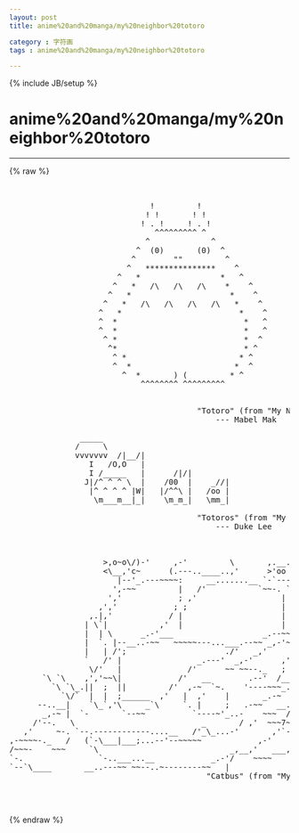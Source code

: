 ```yaml
---
layout: post
title: anime%20and%20manga/my%20neighbor%20totoro
category : 字符画
tags : anime%20and%20manga/my%20neighbor%20totoro
---
```

{% include JB/setup %}
# anime%20and%20manga/my%20neighbor%20totoro
---
{% raw %}
<pre>

                              
                              !         !          
                             ! !       ! !          
                            ! . !     ! . !          
                               ^^^^^^^^^ ^            
                             ^             ^          
                           ^  (0)       (0)  ^       
                          ^        &quot;&quot;         ^       
                         ^   ***************    ^     
                       ^   *                 *   ^    
                      ^   *   /\   /\   /\    *    ^   
                     ^   *                     *    ^
                    ^   *   /\   /\   /\   /\   *    ^
                   ^   *                         *    ^
                   ^  *                           *   ^
                   ^  *                           *   ^
                    ^ *                           *  ^  
                     ^*                           * ^ 
                      ^ *                        * ^
                      ^  *                      *  ^
                        ^  *       ) (         * ^
                            ^^^^^^^^ ^^^^^^^^^ 


                                        &quot;Totoro&quot; (from &quot;My Neighbor Totoro&quot;)
                                            --- Mabel Mak

               _____
              /     \
              vvvvvvv  /|__/|
                 I   /O,O   |
                 I /_____   |      /|/|
                J|/^ ^ ^ \  |    /00  |    _//|
                 |^ ^ ^ ^ |W|   |/^^\ |   /oo |
                  \m___m__|_|    \m_m_|   \mm_|

                                        &quot;Totoros&quot; (from &quot;My Neighbor Totoro&quot;)
                                            --- Duke Lee



                    &gt;,o~o\/)-&#039;     ,-&#039;         \       ,.__.,-
                    &lt;\__,&#039;c~      (.---..____..,&#039;      &gt;&#039;oo \~)
                       |--&#039;_.---~~~~:     __.......__ `-`---&#039;(
                      &#039;,-~~         |   /&#039;           `~~-. `&#039;       .-~~~~.
                     &#039;,&#039;            ; ,&#039;                  |    &#039;~~\  |     `.
                   ,&#039;,&#039;            ; ;                    |  ,&#039;    | |      |
                 ,.|,&#039;            / |                     |  |     | `.     |
                | \`|           ,&#039;  |                     | _.--,  `. |     `.
                |  | \      _.-&#039;___                   _.--~~,-&#039;,    | |      |
                |  `. |--__..-~~   ~~~~~---...___.--~~ _,-&#039;~ ,|     | `.__,--&#039;
                |   | /&#039;;                     ./&#039;   _,&#039;     / |_,--~~
                `   /&#039; |                _.---&#039;  _,-&#039;      ,&#039;
                 \/&#039;   |              /&#039;      ~~ ~~--._   ;
       `\ `\    ,&#039;,&#039;~~\|            /&#039;   __        .--&#039;  /__,   __
         `\ `\_.||  ;  ||         /&#039;  ,-~  `~.    &#039;----~~~_.--~~
           `\/`  |  |  ;______  ,&#039;   |  ,&#039;    |       _.-~  ;               _,
      --..__|    `\_`,&#039;\     _`\     `. |     ;   .-~~   __..----~~~~~      \
       _,-~ |  `-       `--~~          `----~&#039;_..-    ~~~  /                |
     /&#039;--.   \                           _       / ,&#039;  ~~~7~~~~~~~~         |/
   ,&#039;     ~-. `--.------------....__   /&#039;_\_...-&#039;       ,&#039;`-.      /        |-
,-~~~~-._   /   (`-\___|___;...--&#039;--~~~~~            ,-&#039;     |    |         |~
/~~~-    ~~~     `\                            _,__,&#039;   ___,-&#039;    |         |
`-.                `-..___...__            _.-&#039;/    ~~~~          ;         ;
`--`\____       __..---~~ ~~--..~--------~~   |                  ,&#039;       ,&#039;
                                          &quot;Catbus&quot; (from &quot;My Neighbor Totoro&quot;)
                                                               --- Dov Sherman

 </pre>
{% endraw %}
